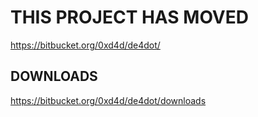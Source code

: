 THIS PROJECT HAS MOVED
======================

https://bitbucket.org/0xd4d/de4dot/

DOWNLOADS
---------
https://bitbucket.org/0xd4d/de4dot/downloads

